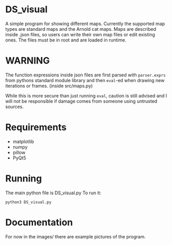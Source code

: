 # DS_visual

A simple program for showing different maps. Currently the supported map types
are standard maps and the Arnold cat maps. Maps are described inside .json
files, so users can write their own map files or edit existing ones. The files
must be in root and are loaded in runtime.

# WARNING

The function expressions inside json files are first parsed with
``parser.exprs`` from pythons standard module library and then ``eval``-ed
when drawing new iterations or frames. (inside src/maps.py)

While this is more secure than just running ``eval``, caution is still advised
and I will not be responsible if damage comes from someone using untrusted
sources.

# Requirements
- matplotlib
- numpy
- pillow
- PyQt5

# Running
The main python file is DS_visual.py
To run it:
``` shell
python3 DS_visual.py
```

# Documentation

For now in the images/ there are example pictures of the program.